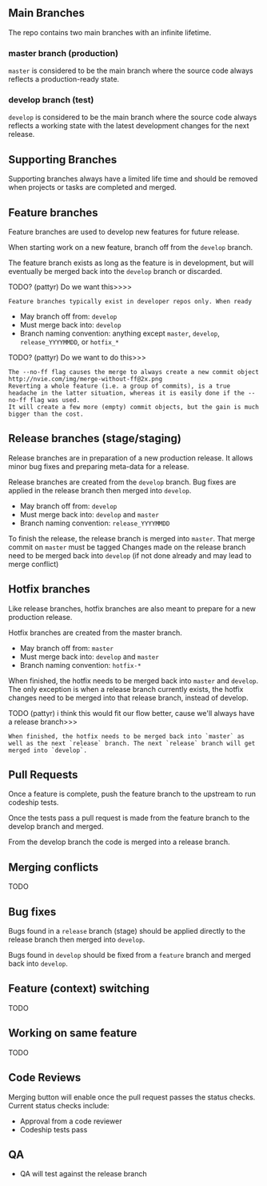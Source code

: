 ## Main Branches
The repo contains two main branches with an infinite lifetime.

### master branch (production)
`master` is considered to be the main branch where the source code always reflects a production-ready state.

### develop branch (test)
`develop` is considered to be the main branch where the source code always reflects a working state with the latest development changes for the next release.

## Supporting Branches
Supporting branches always have a limited life time and should be removed when projects or tasks are completed and merged.

## Feature branches

Feature branches are used to develop new features for future release.

When starting work on a new feature, branch off from the `develop` branch.

The feature branch exists as long as the feature is in development, but will eventually be merged back into the `develop` branch or discarded.

TODO? (pattyr) Do we want this>>>>
```
Feature branches typically exist in developer repos only. When ready
```

* May branch off from: `develop`
* Must merge back into: `develop`
* Branch naming convention: anything except `master`, `develop`, `release_YYYYMMDD`, or `hotfix_*`

TODO? (pattyr) Do we want to do this>>>
```
The --no-ff flag causes the merge to always create a new commit object
http://nvie.com/img/merge-without-ff@2x.png
Reverting a whole feature (i.e. a group of commits), is a true headache in the latter situation, whereas it is easily done if the --no-ff flag was used.
It will create a few more (empty) commit objects, but the gain is much bigger than the cost.
```

## Release branches (stage/staging)

Release branches are in preparation of a new production release. It allows minor bug fixes and preparing meta-data for a release.

Release branches are created from the `develop` branch. Bug fixes are applied in the release branch then merged into `develop`.

* May branch off from: `develop`
* Must merge back into: `develop` and `master`
* Branch naming convention: `release_YYYYMMDD`

To finish the release, the release branch is merged into `master`.
That merge commit on `master` must be tagged
Changes made on the release branch need to be merged back into `develop` (if not done already and may lead to merge conflict)

## Hotfix branches

Like release branches, hotfix branches are also meant to prepare for a new production release.

Hotfix branches are created from the master branch.

* May branch off from: `master`
* Must merge back into: `develop` and `master`
* Branch naming convention: `hotfix-*`

When finished, the hotfix needs to be merged back into `master` and `develop`.
The only exception is when a release branch currently exists, the hotfix changes need to be merged into that release branch, instead of develop.

TODO (pattyr) i think this would fit our flow better, cause we'll always have a release branch>>>
```
When finished, the hotfix needs to be merged back into `master` as well as the next `release` branch. The next `release` branch will get merged into `develop`.
```


## Pull Requests
Once a feature is complete, push the feature branch to the upstream to run codeship tests.

Once the tests pass a pull request is made from the feature branch to the develop branch and merged.

From the develop branch the code is merged into a release branch.

## Merging conflicts
TODO

## Bug fixes
Bugs found in a `release` branch (stage) should be applied directly to the release branch then merged into `develop`.

Bugs found in `develop` should be fixed from a `feature` branch and merged back into `develop`.

## Feature (context) switching
TODO

## Working on same feature
TODO

## Code Reviews

Merging button will enable once the pull request passes the status checks. Current status checks include:

* Approval from a code reviewer
* Codeship tests pass

## QA

* QA will test against the release branch
